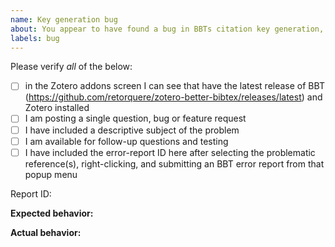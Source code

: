 ```yaml
---
name: Key generation bug
about: You appear to have found a bug in BBTs citation key generation, or are proposing an enhancement to the key generation
labels: bug
---
```


Please verify *all* of the below:

- [ ] in the Zotero addons screen I can see that have the latest release of BBT (https://github.com/retorquere/zotero-better-bibtex/releases/latest) and Zotero installed
- [ ] I am posting a single question, bug or feature request
- [ ] I have included a descriptive subject of the problem
- [ ] I am available for follow-up questions and testing
- [ ] I have included the error-report ID here after selecting the problematic reference(s), right-clicking, and submitting an BBT error report from that popup menu

Report ID:

**Expected behavior:**

**Actual behavior:**

